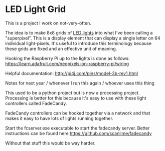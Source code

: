 # LED Light Grid
This is a project I work on not-very-often. 

The idea is to make 8x8 grids of [LED lights](https://www.amazon.com/gp/product/B00ZHB9M6A/ref=oh_aui_search_detailpage?ie=UTF8&psc=1) into what I've been calling a "superpixel". This is a display element that can display a single letter on 64 individual light-pixels. It's useful to introduce this terminology because these grids are fixed and an effective unit of meaning.

Hooking the Raspberry Pi up to the lights is done as follows:
https://learn.adafruit.com/neopixels-on-raspberry-pi/wiring

Helpful documentation: 
http://pi4j.com/pins/model-3b-rev1.html

Notes for next year / whenever I run this again / whoever uses this thing

This used to be a python project but is now a processing project. Processing is better for this because it's easy to use with these light controllers called FadeCandy.

FadeCandy controllers can be hooked together via a network and that makes it easy to have lots of lights running together.

Start the fcserver.exe executable to start the fadecandy server. Better instructions can be found here https://github.com/scanlime/fadecandy

Without that stuff this would be way harder.
